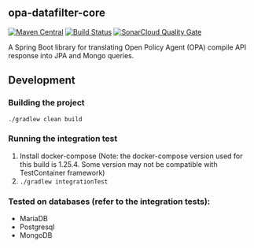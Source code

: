 ## opa-datafilter-core
[![Maven Central](https://maven-badges.herokuapp.com/maven-central/com.github.jferrater/opa-datafilter-core/badge.svg)](https://search.maven.org/artifact/com.github.jferrater/opa-datafilter-core/0.4.3/jar)
[![Build Status](https://travis-ci.com/jferrater/opa-data-filter-spring-boot-starter.svg?branch=master)](https://travis-ci.com/jferrater/opa-data-filter-spring-boot-starter) [![SonarCloud Quality Gate](https://sonarcloud.io/api/project_badges/measure?project=jferrater_opa-datafilter-core&metric=alert_status)](https://sonarcloud.io/dashboard?id=jferrater_opa-datafilter-core)

A Spring Boot library for translating Open Policy Agent (OPA) compile API response into JPA and Mongo queries.


## Development
### Building the project
``./gradlew clean build``

### Running the integration test
1. Install docker-compose (Note: the docker-compose version used for this build is 1.25.4. Some version may not be compatible with TestContainer framework)
2. ``./gradlew integrationTest``

### Tested on databases (refer to the integration tests):
- MariaDB
- Postgresql
- MongoDB
